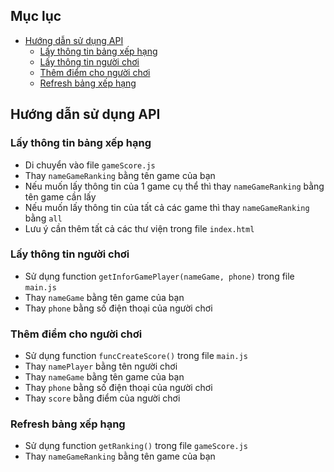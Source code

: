 ## Mục lục
- [Hướng dẫn sử dụng API](#huong-dan-su-dung-api)
  - [Lấy thông tin bảng xếp hạng](#lay-thong-tin-bang-xep-hang)
  - [Lấy thông tin người chơi](#lay-thong-tin-nguoi-choi)
  - [Thêm điểm cho người chơi](#them-diem-cho-nguoi-choi)
  - [Refresh bảng xếp hạng](#refresh-bang-xep-hang)

## Hướng dẫn sử dụng API

### Lấy thông tin bảng xếp hạng
- Di chuyển vào file `gameScore.js`
- Thay `nameGameRanking` bằng tên game của bạn
- Nếu muốn lấy thông tin của 1 game cụ thể thì thay `nameGameRanking` bằng tên game cần lấy
- Nếu muốn lấy thông tin của tất cả các game thì thay `nameGameRanking` bằng `all`
- Lưu ý cần thêm tất cả các thư viện trong file `index.html`

### Lấy thông tin người chơi
- Sử dụng function `getInforGamePlayer(nameGame, phone)` trong file `main.js`
- Thay `nameGame` bằng tên game của bạn
- Thay `phone` bằng số điện thoại của người chơi

### Thêm điểm cho người chơi
- Sử dụng function `funcCreateScore()` trong file `main.js`
- Thay `namePlayer` bằng tên người chơi
- Thay `nameGame` bằng tên game của bạn
- Thay `phone` bằng số điện thoại của người chơi
- Thay `score` bằng điểm của người chơi

### Refresh bảng xếp hạng
- Sử dụng function `getRanking()` trong file `gameScore.js`
- Thay `nameGameRanking` bằng tên game của bạn
